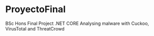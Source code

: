# ProyectoFinal
BSc Hons Final Project
.NET CORE Analysing malware with Cuckoo, VirusTotal and ThreatCrowd
